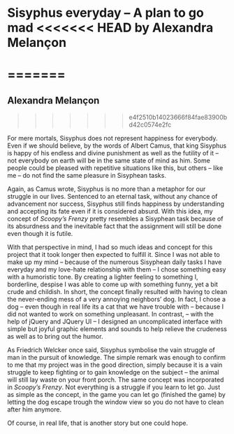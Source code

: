 Sisyphus everyday – A plan to go mad
<<<<<<< HEAD
by Alexandra Melançon
==============

=======
==============

Alexandra Melançon
--------------
>>>>>>> e4f2510b14023666f84fae83900bd42c0574e2fc

For mere mortals, Sisyphus does not represent happiness for everybody. Even if we should believe, by the words of Albert Camus, that king Sisyphus is happy of his endless and divine punishment as well as the futility of it – not everybody on earth will be in the same state of mind as him. Some people could be pleased with repetitive situations like this, but others – like me – do not find the same pleasure in Sisyphean tasks.

Again, as Camus wrote, Sisyphus is no more than a metaphor for our struggle in our lives. Sentenced to an eternal task, without any chance of advancement nor success, Sisyphus still finds happiness by understanding and accepting its fate even if it is considered absurd. With this idea, my concept of *Scoopy’s Frenzy* pretty resembles a Sisyphean task because of its absurdness and the inevitable fact that the assignment will still be done even though it is futile.

With that perspective in mind, I had so much ideas and concept for this project that it took longer then expected to fulfill it. Since I was not able to make up my mind – because of the numerous Sisyphean daily tasks I have everyday and my love-hate relationship with them – I chose something easy with a humoristic tone. By creating a lighter feeling to something I, borderline, despise I was able to come up with something funny, yet a bit crude and childish. In short, the concept finally resulted with having to clean the never-ending mess of a very annoying neighbors’ dog. In fact, I chose a dog – even though in real life its a cat that we have trouble with – because I did not wanted to work on something unpleasant. In contrast, – with the help of jQuery and JQuery UI – I designed an uncomplicated interface with simple but joyful graphic elements and sounds to help relieve the crudeness as well as to bring out the humor.

As Friedrich Welcker once said, Sisyphus symbolise the vain struggle of man in the pursuit of knowledge. The simple remark was enough to confirm to me that my project was in the good direction, simply because it is a vain struggle to keep fighting or to gain knowledge on the subject – the animal will still lay waste on your front porch. The same concept was incorporated in *Scoopy’s Frenzy*. Not everything is a struggle if you learn to let go. Just as simple as the concept, in the game you can let go (finished the game) by letting the dog escape trough the window view so you do not have to clean after him anymore.

Of course, in real life, that is another story but one could hope.

